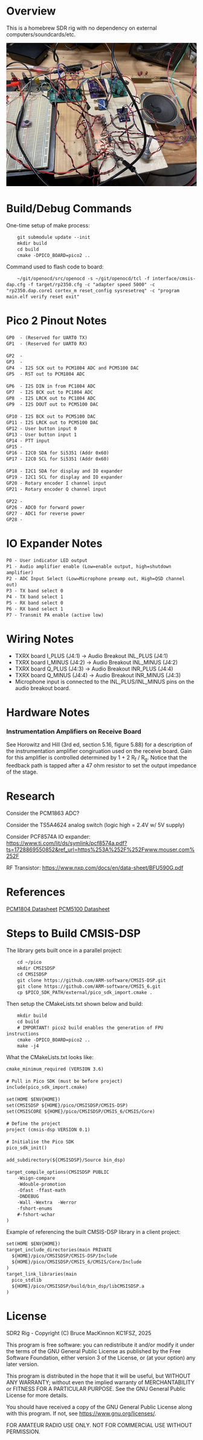 Overview
========

This is a homebrew SDR rig with no dependency on external computers/soundcards/etc. 

![System Picture](docs/IMG_1787.jpg)

Build/Debug Commands
====================

One-time setup of make process:

        git submodule update --init
        mkdir build
        cd build
        cmake -DPICO_BOARD=pico2 ..

Command used to flash code to board:        

        ~/git/openocd/src/openocd -s ~/git/openocd/tcl -f interface/cmsis-dap.cfg -f target/rp2350.cfg -c "adapter speed 5000" -c "rp2350.dap.core1 cortex_m reset_config sysresetreq" -c "program main.elf verify reset exit"

Pico 2 Pinout Notes
===================
```
GP0  - (Reserved for UART0 TX)
GP1  - (Reserved for UART0 RX)

GP2  - 
GP3  - 
GP4  - I2S SCK out to PCM1804 ADC and PCM5100 DAC
GP5  - RST out to PCM1804 ADC

GP6  - I2S DIN in from PC1804 ADC
GP7  - I2S BCK out to PC1804 ADC
GP8  - I2S LRCK out to PC1804 ADC
GP9  - I2S DOUT out to PCM5100 DAC

GP10 - I2S BCK out to PCM5100 DAC
GP11 - I2S LRCK out to PCM5100 DAC
GP12 - User button input 0
GP13 - User button input 1
GP14 - PTT input 
GP15 - 
GP16 - I2C0 SDA for Si5351 (Addr 0x60)
GP17 - I2C0 SCL for Si5351 (Addr 0x60)

GP18 - I2C1 SDA for display and IO expander
GP19 - I2C1 SCL for display and IO expander
GP20 - Rotary encoder I channel input
GP21 - Rotary encoder Q channel input

GP22 - 
GP26 - ADC0 for forward power
GP27 - ADC1 for reverse power
GP28 - 
```
IO Expander Notes
=================
```
P0 - User indicator LED output
P1 - Audio amplifier enable (Low=enable output, high=shutdown amplifier)
P2 - ADC Input Select (Low=Microphone preamp out, High=QSD channel out)
P3 - TX band select 0
P4 - TX band select 1
P5 - RX band select 0
P6 - RX band select 1
P7 - Transmit PA enable (active low)
```

Wiring Notes
============

* TXRX board I_PLUS (J4:1) -> Audio Breakout INL_PLUS (J4:1)
* TXRX board I_MINUS (J4:2) -> Audio Breakout INL_MINUS (J4:2)
* TXRX board Q_PLUS (J4:3) -> Audio Breakout INR_PLUS (J4:4)
* TXRX board Q_MINUS (J4:4) -> Audio Breakout INR_MINUS (J4:3)
* Microphone input is connected to the INL_PLUS/INL_MINUS pins on the audio breakout board.

Hardware Notes
==============

### Instrumentation Amplifiers on Receive Board

See Horowitz and Hill (3rd ed, section 5.16, figure 5.88) for a description of the 
instrumentation amplifier congiruation used on the receive board.  Gain for this amplifier is 
controlled determined by 1 + 2 R<sub>f</sub> / R<sub>g</sub>.  Notice that the feedback 
path is tapped after a 47 ohm resistor to set the output impedance of the stage.

Research
========

Consider the PCM1863 ADC? 

Consider the TS5A4624 analog switch (logic high = 2.4V w/ 5V supply)

Consider PCF8574A IO expander: https://www.ti.com/lit/ds/symlink/pcf8574a.pdf?ts=1728869550852&ref_url=https%253A%252F%252Fwww.mouser.com%252F


RF Transistor: https://www.nxp.com/docs/en/data-sheet/BFU590G.pdf


References
==========

[PCM1804 Datasheet](https://www.ti.com/lit/ds/symlink/pcm1804.pdf)
[PCM5100 Datasheet](https://www.ti.com/lit/ds/symlink/pcm5102.pdf)

Steps to Build CMSIS-DSP
========================

The library gets built once in a parallel project:

        cd ~/pico
        mkdir CMSISDSP
        cd CMSISDSP
        git clone https://github.com/ARM-software/CMSIS-DSP.git        
        git clone https://github.com/ARM-software/CMSIS_6.git
        cp $PICO_SDK_PATH/external/pico_sdk_import.cmake .

Then setup the CMakeLists.txt shown below and build:

        mkdir build
        cd build
        # IMPORTANT! pico2 build enables the generation of FPU instructions
        cmake -DPICO_BOARD=pico2 ..
        make -j4

What the CMakeLists.txt looks like:

```
cmake_minimum_required (VERSION 3.6)

# Pull in Pico SDK (must be before project)
include(pico_sdk_import.cmake) 

set(HOME $ENV{HOME})
set(CMSISDSP ${HOME}/pico/CMSISDSP/CMSIS-DSP)
set(CMSISCORE ${HOME}/pico/CMSISDSP/CMSIS_6/CMSIS/Core)

# Define the project
project (cmsis-dsp VERSION 0.1)

# Initialise the Pico SDK
pico_sdk_init()

add_subdirectory(${CMSISDSP}/Source bin_dsp)

target_compile_options(CMSISDSP PUBLIC 
    -Wsign-compare
    -Wdouble-promotion
    -Ofast -ffast-math
    -DNDEBUG
    -Wall -Wextra  -Werror
    -fshort-enums 
    #-fshort-wchar
)
```

Example of referencing the built CMSIS-DSP library in a client project:

```
set(HOME $ENV{HOME})
target_include_directories(main PRIVATE
  ${HOME}/pico/CMSISDSP/CMSIS-DSP/Include
  ${HOME}/pico/CMSISDSP/CMSIS_6/CMSIS/Core/Include
)
target_link_libraries(main
  pico_stdlib
  ${HOME}/pico/CMSISDSP/build/bin_dsp/libCMSISDSP.a
)
```
License
=======

SDR2 Rig - Copyright (C) Bruce MacKinnon KC1FSZ, 2025

This program is free software: you can redistribute it and/or modify
it under the terms of the GNU General Public License as published by
the Free Software Foundation, either version 3 of the License, or
(at your option) any later version.

This program is distributed in the hope that it will be useful,
but WITHOUT ANY WARRANTY; without even the implied warranty of
MERCHANTABILITY or FITNESS FOR A PARTICULAR PURPOSE.  See the
GNU General Public License for more details.

You should have received a copy of the GNU General Public License
along with this program.  If not, see <https://www.gnu.org/licenses/>.

FOR AMATEUR RADIO USE ONLY.
NOT FOR COMMERCIAL USE WITHOUT PERMISSION.